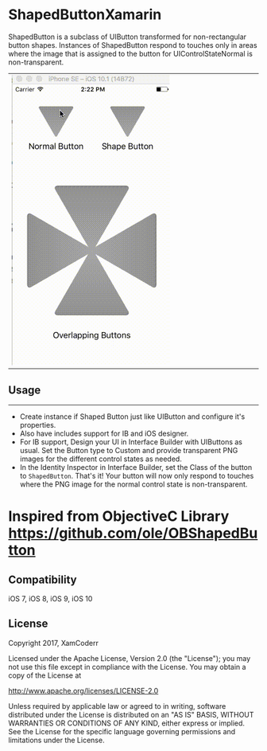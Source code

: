 # ShapedButtonXamarin
ShapedButton is a subclass of UIButton transformed for non-rectangular button shapes. Instances of ShapedButton respond to touches only in areas where the image that is assigned to the button for UIControlStateNormal is non-transparent.

<table>
<tr>
<td width="24.5%" valign="top" align="justify">
<img src="https://github.com/XamCoderr/ShapedButtonXamarin/blob/master/Screenshots/ShapedButton.gif">
</td>
</tr>
</table>


## Usage
-----
* Create instance if Shaped Button just like UIButton and configure it's properties.
* Also have includes support for IB and iOS designer. 
* For IB support, Design your UI in Interface Builder with UIButtons as usual. Set the Button type to Custom
  and provide transparent PNG images for the different control states as needed.
* In the Identity Inspector in Interface Builder, set the Class of the button to `ShapedButton`.
  That's it! Your button will now only respond to touches where the PNG image for the normal
  control state is non-transparent.

# Inspired from ObjectiveC Library https://github.com/ole/OBShapedButton


## Compatibility

iOS 7,
iOS 8,
iOS 9,
iOS 10

## License

Copyright 2017, XamCoderr

Licensed under the Apache License, Version 2.0 (the "License");
you may not use this file except in compliance with the License.
You may obtain a copy of the License at

http://www.apache.org/licenses/LICENSE-2.0

Unless required by applicable law or agreed to in writing, software
distributed under the License is distributed on an "AS IS" BASIS,
WITHOUT WARRANTIES OR CONDITIONS OF ANY KIND, either express or implied.
See the License for the specific language governing permissions and
limitations under the License.
